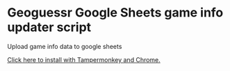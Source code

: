 # Geoguessr Google Sheets game info updater script
Upload game info data to google sheets

[Click here to install with Tampermonkey and Chrome.](https://github.com/echandler/geoguessr-google-sheets-game-info-updater/raw/main/script.user.js)

